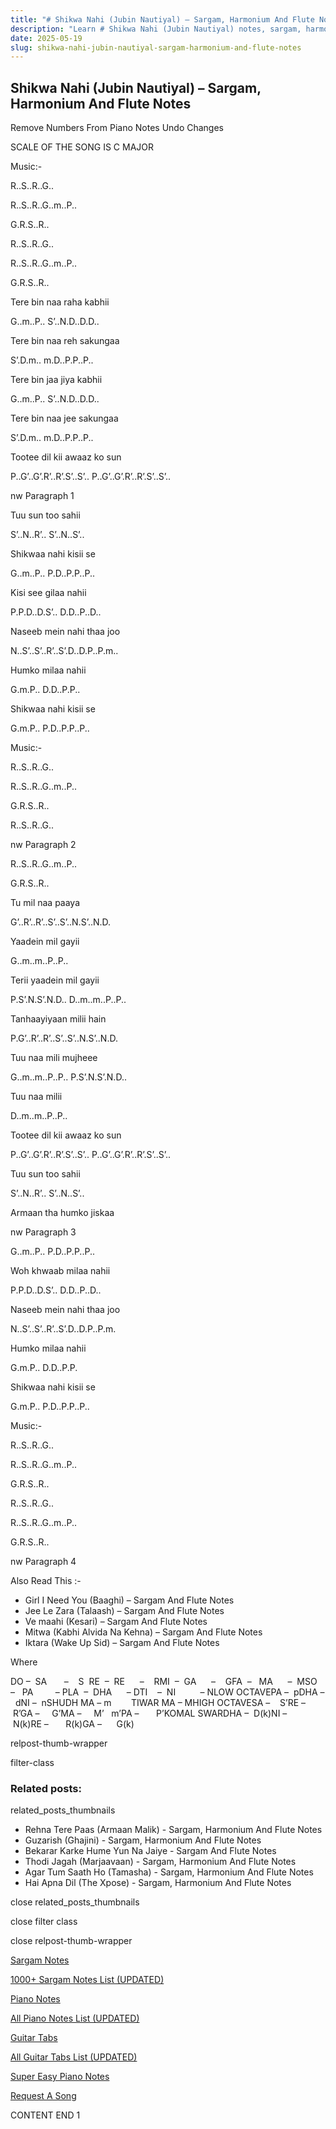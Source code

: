 ```yaml
---
title: "# Shikwa Nahi (Jubin Nautiyal) – Sargam, Harmonium And Flute Notes"
description: "Learn # Shikwa Nahi (Jubin Nautiyal) notes, sargam, harmonium notations and flute notes. Easy step-by-step tutorial for beginners."
date: 2025-05-19
slug: shikwa-nahi-jubin-nautiyal-sargam-harmonium-and-flute-notes
---
```


## Shikwa Nahi (Jubin Nautiyal) – Sargam, Harmonium And Flute Notes

Remove Numbers From Piano Notes
Undo Changes

SCALE OF THE SONG IS C MAJOR

Music:-

R..S..R..G..

R..S..R..G..m..P..

G.R.S..R..

R..S..R..G..

R..S..R..G..m..P..

G.R.S..R..

Tere bin naa raha kabhii

G..m..P.. S’..N.D..D.D..

Tere bin naa reh sakungaa

S’.D.m.. m.D..P.P..P..

Tere bin jaa jiya kabhii

G..m..P.. S’..N.D..D.D..

Tere bin naa jee sakungaa

S’.D.m.. m.D..P.P..P..

Tootee dil kii awaaz ko sun

P..G’..G’.R’..R’.S’..S’.. P..G’..G’.R’..R’.S’..S’..

nw Paragraph 1

Tuu sun too sahii

S’..N..R’.. S’..N..S’..

Shikwaa nahi kisii se

G..m..P.. P.D..P.P..P..

Kisi see gilaa nahii

P.P.D..D.S’.. D.D..P..D..

Naseeb mein nahi thaa joo

N..S’..S’..R’..S’.D..D.P..P.m..

Humko milaa nahii

G.m.P.. D.D..P.P..

Shikwaa nahi kisii se

G.m.P.. P.D..P.P..P..

Music:-

R..S..R..G..

R..S..R..G..m..P..

G.R.S..R..

R..S..R..G..

nw Paragraph 2

R..S..R..G..m..P..

G.R.S..R..

Tu mil naa paaya

G’..R’..R’..S’..S’..N.S’..N.D.

Yaadein mil gayii

G..m..m..P..P..

Terii yaadein mil gayii

P.S’.N.S’.N.D.. D..m..m..P..P..

Tanhaayiyaan milii hain

P.G’..R’..R’..S’..S’..N.S’..N.D.

Tuu naa mili mujheee

G..m..m..P..P.. P.S’.N.S’.N.D..

Tuu naa milii

D..m..m..P..P..

Tootee dil kii awaaz ko sun

P..G’..G’.R’..R’.S’..S’.. P..G’..G’.R’..R’.S’..S’..

Tuu sun too sahii

S’..N..R’.. S’..N..S’..

Armaan tha humko jiskaa

nw Paragraph 3

G..m..P.. P.D..P.P..P..

Woh khwaab milaa nahii

P.P.D..D.S’.. D.D..P..D..

Naseeb mein nahi thaa joo

N..S’..S’..R’..S’.D..D.P..P.m.

Humko milaa nahii

G.m.P.. D.D..P.P.

Shikwaa nahi kisii se

G.m.P.. P.D..P.P..P..

Music:-

R..S..R..G..

R..S..R..G..m..P..

G.R.S..R..

R..S..R..G..

R..S..R..G..m..P..

G.R.S..R..



nw Paragraph 4

Also Read This :-



* Girl I Need You (Baaghi) – Sargam And Flute Notes
* Jee Le Zara (Talaash) – Sargam And Flute Notes
* Ve maahi (Kesari) – Sargam And Flute Notes
* Mitwa (Kabhi Alvida Na Kehna) – Sargam And Flute Notes
* Iktara (Wake Up Sid) – Sargam And Flute Notes

Where



DO –  SA       –    S  RE  –  RE      –    RMI  –  GA      –    GFA  –   MA      –  MSO  –   PA         – PLA  –  DHA      – DTI    –  NI          – NLOW OCTAVEPA –  pDHA –  dNI –  nSHUDH MA – m        TIWAR MA – MHIGH OCTAVESA –    S’RE –     R’GA –     G’MA –     M’   m’PA –       P’KOMAL SWARDHA –  D(k)NI –       N(k)RE –       R(k)GA –      G(k)



relpost-thumb-wrapper

filter-class

### Related posts:

related_posts_thumbnails

* Rehna Tere Paas (Armaan Malik) - Sargam, Harmonium And Flute Notes
* Guzarish (Ghajini) - Sargam, Harmonium And Flute Notes
* Bekarar Karke Hume Yun Na Jaiye - Sargam And Flute Notes
* Thodi Jagah (Marjaavaan) - Sargam, Harmonium And Flute Notes
* Agar Tum Saath Ho (Tamasha) - Sargam, Harmonium And Flute Notes
* Hai Apna Dil (The Xpose) - Sargam, Harmonium And Flute Notes

close related_posts_thumbnails

close filter class

close relpost-thumb-wrapper

[Sargam Notes](https://www.notationsworld.com/sargam-notes.html)

[1000+ Sargam Notes List (UPDATED)](https://www.notationsworld.com/all-songs-list-sargam-notes.html)

[Piano Notes](https://www.notationsworld.com/piano-notes.html)

[All Piano Notes List (UPDATED)](https://www.notationsworld.com/all-songs-list-piano-notes.html)

[Guitar Tabs](https://www.notationsworld.com/guitar-tabs.html)

[All Guitar Tabs List (UPDATED)](https://www.notationsworld.com/all-songs-list-guitar-tabs.html)

[Super Easy Piano Notes](https://studywall.in/)

[Request A Song](https://www.notationsworld.com/request-a-song.html)

CONTENT END 1

